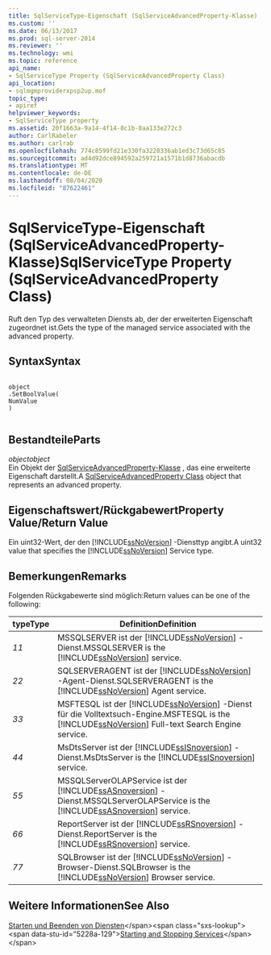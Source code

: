 ```yaml
---
title: SqlServiceType-Eigenschaft (SqlServiceAdvancedProperty-Klasse) | Microsoft-Dokumentation
ms.custom: ''
ms.date: 06/13/2017
ms.prod: sql-server-2014
ms.reviewer: ''
ms.technology: wmi
ms.topic: reference
api_name:
- SqlServiceType Property (SqlServiceAdvancedProperty Class)
api_location:
- sqlmgmproviderxpsp2up.mof
topic_type:
- apiref
helpviewer_keywords:
- SqlServiceType property
ms.assetid: 20f1663a-9a14-4f14-8c1b-8aa133e272c3
author: CarlRabeler
ms.author: carlrab
ms.openlocfilehash: 774c8599fd21e330fa3228336ab1ed3c73d65c85
ms.sourcegitcommit: ad4d92dce894592a259721a1571b1d8736abacdb
ms.translationtype: MT
ms.contentlocale: de-DE
ms.lasthandoff: 08/04/2020
ms.locfileid: "87622461"
---
```

# <a name="sqlservicetype-property-sqlserviceadvancedproperty-class"></a><span data-ttu-id="5228a-102">SqlServiceType-Eigenschaft (SqlServiceAdvancedProperty-Klasse)</span><span class="sxs-lookup"><span data-stu-id="5228a-102">SqlServiceType Property (SqlServiceAdvancedProperty Class)</span></span>
  <span data-ttu-id="5228a-103">Ruft den Typ des verwalteten Diensts ab, der der erweiterten Eigenschaft zugeordnet ist.</span><span class="sxs-lookup"><span data-stu-id="5228a-103">Gets the type of the managed service associated with the advanced property.</span></span>  
  
## <a name="syntax"></a><span data-ttu-id="5228a-104">Syntax</span><span class="sxs-lookup"><span data-stu-id="5228a-104">Syntax</span></span>  
  
```  
  
object  
.SetBoolValue(  
NumValue  
)  
  
```  
  
## <a name="parts"></a><span data-ttu-id="5228a-105">Bestandteile</span><span class="sxs-lookup"><span data-stu-id="5228a-105">Parts</span></span>  
 <span data-ttu-id="5228a-106">*object*</span><span class="sxs-lookup"><span data-stu-id="5228a-106">*object*</span></span>  
 <span data-ttu-id="5228a-107">Ein Objekt der [SqlServiceAdvancedProperty-Klasse](sqlserviceadvancedproperty-class.md) , das eine erweiterte Eigenschaft darstellt.</span><span class="sxs-lookup"><span data-stu-id="5228a-107">A [SqlServiceAdvancedProperty Class](sqlserviceadvancedproperty-class.md) object that represents an advanced property.</span></span>  
  
## <a name="property-valuereturn-value"></a><span data-ttu-id="5228a-108">Eigenschaftswert/Rückgabewert</span><span class="sxs-lookup"><span data-stu-id="5228a-108">Property Value/Return Value</span></span>  
 <span data-ttu-id="5228a-109">Ein uint32-Wert, der den [!INCLUDE[ssNoVersion](../../../includes/ssnoversion-md.md)] -Diensttyp angibt.</span><span class="sxs-lookup"><span data-stu-id="5228a-109">A uint32 value that specifies the [!INCLUDE[ssNoVersion](../../../includes/ssnoversion-md.md)] Service type.</span></span>  
  
## <a name="remarks"></a><span data-ttu-id="5228a-110">Bemerkungen</span><span class="sxs-lookup"><span data-stu-id="5228a-110">Remarks</span></span>  
 <span data-ttu-id="5228a-111">Folgenden Rückgabewerte sind möglich:</span><span class="sxs-lookup"><span data-stu-id="5228a-111">Return values can be one of the following:</span></span>  
  
|<span data-ttu-id="5228a-112">type</span><span class="sxs-lookup"><span data-stu-id="5228a-112">Type</span></span>|<span data-ttu-id="5228a-113">Definition</span><span class="sxs-lookup"><span data-stu-id="5228a-113">Definition</span></span>|  
|----------|----------------|  
|<span data-ttu-id="5228a-114">*1*</span><span class="sxs-lookup"><span data-stu-id="5228a-114">*1*</span></span>|<span data-ttu-id="5228a-115">MSSQLSERVER ist der [!INCLUDE[ssNoVersion](../../../includes/ssnoversion-md.md)] -Dienst.</span><span class="sxs-lookup"><span data-stu-id="5228a-115">MSSQLSERVER is the [!INCLUDE[ssNoVersion](../../../includes/ssnoversion-md.md)] service.</span></span>|  
|<span data-ttu-id="5228a-116">*2*</span><span class="sxs-lookup"><span data-stu-id="5228a-116">*2*</span></span>|<span data-ttu-id="5228a-117">SQLSERVERAGENT ist der [!INCLUDE[ssNoVersion](../../../includes/ssnoversion-md.md)] -Agent-Dienst.</span><span class="sxs-lookup"><span data-stu-id="5228a-117">SQLSERVERAGENT is the [!INCLUDE[ssNoVersion](../../../includes/ssnoversion-md.md)] Agent service.</span></span>|  
|<span data-ttu-id="5228a-118">*3*</span><span class="sxs-lookup"><span data-stu-id="5228a-118">*3*</span></span>|<span data-ttu-id="5228a-119">MSFTESQL ist der [!INCLUDE[ssNoVersion](../../../includes/ssnoversion-md.md)] -Dienst für die Volltextsuch-Engine.</span><span class="sxs-lookup"><span data-stu-id="5228a-119">MSFTESQL is the [!INCLUDE[ssNoVersion](../../../includes/ssnoversion-md.md)] Full-text Search Engine service.</span></span>|  
|<span data-ttu-id="5228a-120">*4*</span><span class="sxs-lookup"><span data-stu-id="5228a-120">*4*</span></span>|<span data-ttu-id="5228a-121">MsDtsServer ist der [!INCLUDE[ssISnoversion](../../../includes/ssisnoversion-md.md)] -Dienst.</span><span class="sxs-lookup"><span data-stu-id="5228a-121">MsDtsServer is the [!INCLUDE[ssISnoversion](../../../includes/ssisnoversion-md.md)] service.</span></span>|  
|<span data-ttu-id="5228a-122">*5*</span><span class="sxs-lookup"><span data-stu-id="5228a-122">*5*</span></span>|<span data-ttu-id="5228a-123">MSSQLServerOLAPService ist der [!INCLUDE[ssASnoversion](../../../includes/ssasnoversion-md.md)] -Dienst.</span><span class="sxs-lookup"><span data-stu-id="5228a-123">MSSQLServerOLAPService is the [!INCLUDE[ssASnoversion](../../../includes/ssasnoversion-md.md)] service.</span></span>|  
|<span data-ttu-id="5228a-124">*6*</span><span class="sxs-lookup"><span data-stu-id="5228a-124">*6*</span></span>|<span data-ttu-id="5228a-125">ReportServer ist der [!INCLUDE[ssRSnoversion](../../../includes/ssrsnoversion-md.md)] -Dienst.</span><span class="sxs-lookup"><span data-stu-id="5228a-125">ReportServer is the [!INCLUDE[ssRSnoversion](../../../includes/ssrsnoversion-md.md)] service.</span></span>|  
|<span data-ttu-id="5228a-126">*7*</span><span class="sxs-lookup"><span data-stu-id="5228a-126">*7*</span></span>|<span data-ttu-id="5228a-127">SQLBrowser ist der [!INCLUDE[ssNoVersion](../../../includes/ssnoversion-md.md)] -Browser-Dienst.</span><span class="sxs-lookup"><span data-stu-id="5228a-127">SQLBrowser is the [!INCLUDE[ssNoVersion](../../../includes/ssnoversion-md.md)] Browser service.</span></span>|  
  
## <a name="see-also"></a><span data-ttu-id="5228a-128">Weitere Informationen</span><span class="sxs-lookup"><span data-stu-id="5228a-128">See Also</span></span>  
 <span data-ttu-id="5228a-129">[Starten und Beenden von Diensten](https://technet.microsoft.com/library/ms174886\(v=sql.105\).aspx)</span><span class="sxs-lookup"><span data-stu-id="5228a-129">[Starting and Stopping Services](https://technet.microsoft.com/library/ms174886\(v=sql.105\).aspx)</span></span>  
  
  
